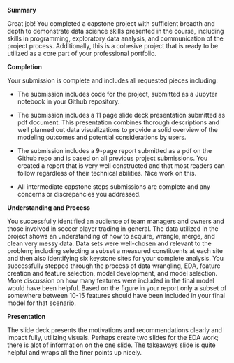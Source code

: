 
**Summary**

Great job! You completed a capstone project with sufficient breadth and depth to demonstrate data science skills presented in the course, including skills in programming, exploratory data analysis, and communication of the project process. Additionally, this is a cohesive project that is ready to be utilized as a core part of your professional portfolio.
  

**Completion**

Your submission is complete and includes all requested pieces including:

- The submission includes code for the project, submitted as a Jupyter notebook in your Github repository.

- The submission includes a 11 page slide deck presentation submitted as pdf document. This presentation combines thorough descriptions and well planned out data visualizations to provide a solid overview of the modeling outcomes and potential considerations by users.

- The submission includes a 9-page report submitted as a pdf on the Github repo and is based on all previous project submissions. You created a report that is very well constructed and that most readers can follow regardless of their technical abilities. Nice work on this.

- All intermediate capstone steps submissions are complete and any concerns or discrepancies you addressed.

  

**Understanding and Process**

You successfully identified an audience of team managers and owners and those involved in soccer player trading in general. The data utilized in the project shows an understanding of how to acquire, wrangle, merge, and clean very messy data. Data sets were well-chosen and relevant to the problem; including selecting a subset a measured constituents at each site and then also identifying six keystone sites for your complete analysis. You successfully stepped through the process of data wrangling, EDA, feature creation and feature selection, model development, and model selection. More discussion on how many features were included in the final model would have been helpful. Based on the figure in your report only a subset of somewhere between 10-15 features should have been included in your final model for that scenario.

  

**Presentation**

The slide deck presents the motivations and recommendations clearly and impact fully, utilizing visuals. Perhaps create two slides for the EDA work; there is alot of information on the one slide. The takeaways slide is quite helpful and wraps all the finer points up nicely.
<!--stackedit_data:
eyJoaXN0b3J5IjpbLTk4MTI0OTM4NywtMTQ0MDIxMDIzNCwxNj
I0MDk5NDAxLC0yODA2MzMxODldfQ==
-->